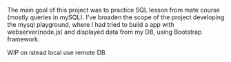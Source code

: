 The main goal of this project was to practice SQL lesson from mate course (mostly queries in mySQL). 
I've broaden the scope of the project developing the mysql playground, where I had tried to build a app with webserver(node.js)
and displayed data from my DB, using Bootstrap framework.

WIP on istead local use remote DB
